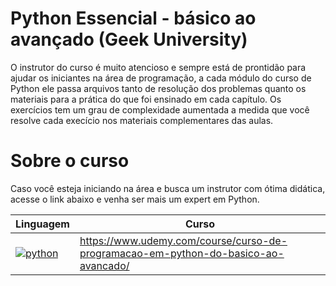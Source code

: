 # Python Essencial - básico ao avançado (Geek University)
O instrutor do curso é muito atencioso e sempre está de prontidão para ajudar os iniciantes na área de programação, a cada módulo do curso de Python ele passa arquivos
tanto de resolução dos problemas quanto os materiais para a prática do que foi ensinado em cada capítulo. Os exercícios tem um grau de complexidade aumentada a medida
que você resolve cada execício nos materiais complementares das aulas.

# Sobre o curso
Caso você esteja iniciando na área e busca um instrutor com ótima didática, acesse o link abaixo e venha ser mais um expert em Python.

| Linguagem | Curso |
|-----------|-------|
|[![python](https://img.shields.io/badge/Python-3.9-3776AB.svg?style=flat&logo=python&logoColor=white)](https://www.python.org)|https://www.udemy.com/course/curso-de-programacao-em-python-do-basico-ao-avancado/|
